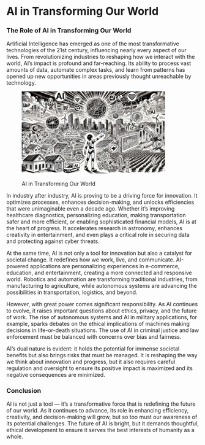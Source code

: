 # AI in Transforming Our World

### The Role of AI in Transforming Our World

Artificial Intelligence has emerged as one of the most transformative technologies of the 21st century, influencing nearly every aspect of our lives. From revolutionizing industries to reshaping how we interact with the world, AI’s impact is profound and far-reaching. Its ability to process vast amounts of data, automate complex tasks, and learn from patterns has opened up new opportunities in areas previously thought unreachable by technology.

<div align="left"><figure><img src="../../.gitbook/assets/ai-in-transforming-world-min.png" alt="" width="375"><figcaption><p>AI in Transforming Our World</p></figcaption></figure></div>

In industry after industry, AI is proving to be a driving force for innovation. It optimizes processes, enhances decision-making, and unlocks efficiencies that were unimaginable even a decade ago. Whether it’s improving healthcare diagnostics, personalizing education, making transportation safer and more efficient, or enabling sophisticated financial models, AI is at the heart of progress. It accelerates research in astronomy, enhances creativity in entertainment, and even plays a critical role in securing data and protecting against cyber threats.

At the same time, AI is not only a tool for innovation but also a catalyst for societal change. It redefines how we work, live, and communicate. AI-powered applications are personalizing experiences in e-commerce, education, and entertainment, creating a more connected and responsive world. Robotics and automation are transforming traditional industries, from manufacturing to agriculture, while autonomous systems are advancing the possibilities in transportation, logistics, and beyond.

However, with great power comes significant responsibility. As AI continues to evolve, it raises important questions about ethics, privacy, and the future of work. The rise of autonomous systems and AI in military applications, for example, sparks debates on the ethical implications of machines making decisions in life-or-death situations. The use of AI in criminal justice and law enforcement must be balanced with concerns over bias and fairness.

AI’s dual nature is evident: it holds the potential for immense societal benefits but also brings risks that must be managed. It is reshaping the way we think about innovation and progress, but it also requires careful regulation and oversight to ensure its positive impact is maximized and its negative consequences are minimized.

### Conclusion

AI is not just a tool — it’s a transformative force that is redefining the future of our world. As it continues to advance, its role in enhancing efficiency, creativity, and decision-making will grow, but so too must our awareness of its potential challenges. The future of AI is bright, but it demands thoughtful, ethical development to ensure it serves the best interests of humanity as a whole.
